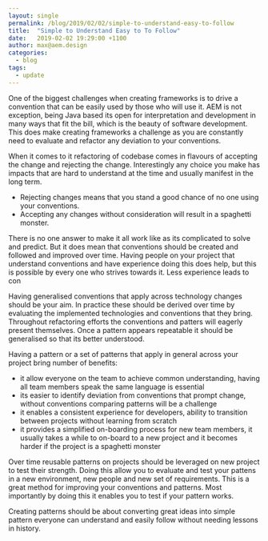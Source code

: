 ```yaml
---
layout: single
permalink: /blog/2019/02/02/simple-to-understand-easy-to-follow
title:  "Simple to Understand Easy to To Follow"
date:   2019-02-02 19:29:00 +1100
author: max@aem.design
categories:
  - blog
tags:
  - update
---
```


One of the biggest challenges when creating frameworks is to drive a convention that can be easily used by those who will use it. 
AEM is not exception, being Java based its open for interpretation and development in many ways that fit the bill, which is the beauty of software development.
This does make creating frameworks a challenge as you are constantly need to evaluate and refactor any deviation to your conventions. 

When it comes to it refactoring of codebase comes in flavours of accepting the change and rejecting the change.
Interestingly any choice you make has impacts that are hard to understand at the time and usually manifest in the long term.

- Rejecting changes means that you stand a good chance of no one using your conventions.
- Accepting any changes without consideration will result in a spaghetti monster.

There is no one answer to make it all work like as its complicated to solve and predict.
But it does mean that conventions should be created and followed and improved over time.
Having people on your project that understand conventions and have experience doing this does help, but this is possible by every one who strives towards it.
Less experience leads to con

Having generalised conventions that apply across technology changes should be your aim.
In practice these should be derived over time by evaluating the implemented technologies and conventions that they bring.
Throughout refactoring efforts the conventions and patters will eagerly present themselves.
Once a pattern appears repeatable it should be generalised so that its better understood.

Having a pattern or a set of patterns that apply in general across your project bring number of benefits:
- it allow everyone on the team to achieve common understanding, having all team members speak the same language is essential
- its easier to identify deviation from conventions that prompt change, without conventions comparing patterns will be a challenge 
- it enables a consistent experience for developers, ability to transition between projects without learning from scratch
- it provides a simplified on-boarding process for new team members, it usually takes a while to on-board to a new project and it becomes harder if the project is a spaghetti monster

Over time reusable patterns on projects should be leveraged on new project to test their strength.
Doing this allow you to evaluate and test your pattens in a new environment, new people and new set of requirements.
This is a great method for improving your conventions and patterns.
Most importantly by doing this it enables you to test if your pattern works.

Creating patterns should be about converting great ideas into simple pattern everyone can understand and easily follow without needing lessons in history.


